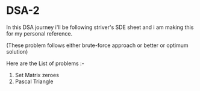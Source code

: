 # DSA-2
In this DSA journey i'll be following striver's SDE sheet and i am making this for my personal reference.

(These problem follows either brute-force approach or better or optimum solution)   

Here are the List of problems :-

1. Set Matrix zeroes
2. Pascal Triangle

